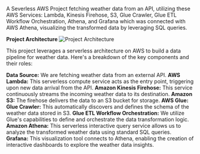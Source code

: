 A Severless AWS Project fetching weather data from an API, utilizing these AWS Services: Lambda, Kinesis Firehose, S3, Glue Crawler, Glue ETL Workflow Orchestration, Athena, and Grafana which was connected with AWS Athena, visualizing the transformed data by leveraging SQL queries.

**Project Architecture**
![Project Architecture](https://github.com/NickolasB98/aws_severless_project/assets/157819544/be0e17c5-8219-4e05-998f-49a3b3fcbaa6)

This project leverages a serverless architecture on AWS to build a data pipeline for weather data.  Here's a breakdown of the key components and their roles:

**Data Source:** We are fetching weather data from an external API.
**AWS Lambda:** This serverless compute service acts as the entry point, triggering upon new data arrival from the API.
**Amazon Kinesis Firehose:** This service continuously streams the incoming weather data to its destination.
**Amazon S3:** The firehose delivers the data to an S3 bucket for storage.
**AWS Glue:**
  **Glue Crawler:** This automatically discovers and defines the schema of the weather data stored in S3.
  **Glue ETL Workflow Orchestration:** We utilize Glue's capabilities to define and orchestrate the data transformation logic.
**Amazon Athena:** This serverless interactive query service allows us to analyze the transformed weather data using standard SQL queries.
**Grafana:** This visualization tool connects to Athena, enabling the creation of interactive dashboards to explore the weather data insights.
